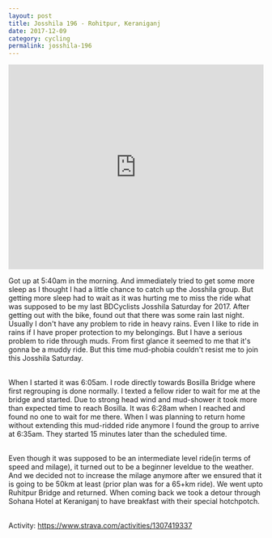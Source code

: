```yaml
---
layout: post
title: Josshila 196 - Rohitpur, Keraniganj
date: 2017-12-09
category: cycling
permalink: josshila-196
---
```


<div id="strava-widget-container" style="margin: 0% 0% 2% 0%;">
   <iframe height='405' width='100%' frameborder='0' allowtransparency='true' scrolling='no' src='https://www.strava.com/activities/1307419337/embed/55b5a1ba7e78666de1c50213e594073039c50b54'></iframe>
</div>

Got up at 5:40am in the morning.
And immediately tried to get some more sleep as I thought I had a little chance to catch up the Josshila group.
But getting more sleep had to wait as it was hurting me to miss the ride what was supposed to be my last BDCyclists Josshila Saturday for 2017.
After getting out with the bike, found out that there was some rain last night.
Usually I don't have any problem to ride in heavy rains.
Even I like to ride in rains if I have proper protection to my belongings.
But I have a serious problem to ride through muds.
From first glance it seemed to me that it's gonna be a muddy ride.
But this time mud-phobia couldn't resist me to join this Josshila Saturday.  
<br/>

When I started it was 6:05am.
I rode directly towards Bosilla Bridge where first regrouping is done normally.
I texted a fellow rider to wait for me at the bridge and started.
Due to strong head wind and mud-shower it took more than expected time to reach Bosilla.
It was 6:28am when I reached and found no one to wait for me there. 
When I was planning to return home without extending this mud-ridded ride anymore I found the group to arrive at 6:35am.
They started 15 minutes later than the scheduled time.  
<br/>

Even though it was supposed to be an intermediate level ride(in terms of speed and milage), it turned out to be a beginner leveldue to the weather.
And we decided not to increase the milage anymore after we ensured that it is going to be 50km at least (prior plan was for a 65+km ride).
We went upto Ruhitpur Bridge and returned.
When coming back we took a detour through Sohana Hotel at Keraniganj to have breakfast with their special hotchpotch.  
<br/>

Activity: <a href="https://www.strava.com/activities/1307419337"> https://www.strava.com/activities/1307419337</a>
